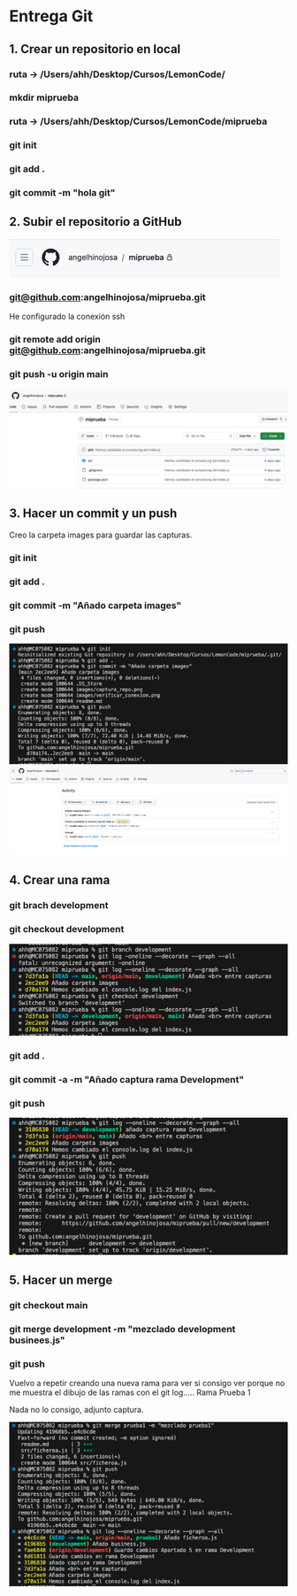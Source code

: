 # Entrega Git

## 1. Crear un repositorio en local
### ruta -> /Users/ahh/Desktop/Cursos/LemonCode/
### mkdir miprueba
### ruta -> /Users/ahh/Desktop/Cursos/LemonCode/miprueba
### git init
### git add .
### git commit -m "hola git"

## 2. Subir el repositorio a GitHub

<img src="./images/captura_repo.png" alt="Imagen Repositorio" title="Imagen Repositorio" />

###  git@github.com:angelhinojosa/miprueba.git
<p>He configurado la conexión ssh</p>

### git remote add origin git@github.com:angelhinojosa/miprueba.git
### git push -u origin main

<img src="./images/verificar_conexion.png" alt="Imagen Conexion" title="Imagen Conexión">

## 3. Hacer un commit y un push

<p>Creo la carpeta images para guardar las capturas.</p>

### git init
### git add .
### git commit -m "Añado carpeta images"
### git push

<img src="./images/hacer commit y push.png" alt="Captura Commit Push" title="Captura Commit Push">

<br>

<img src="./images/captura commit.png" alt="Caputa Commit en remote" title="Captura Commit en remote">

## 4. Crear una rama

### git brach development

### git checkout development

<img src="./images/Captura rama development.png" alt="Captura rama Development" tiitle="Captura rama Development">

### git add .

### git commit -a -m "Añado captura rama Development"

### git push

<img src="./images/Captura push development.png" alt="Captura push Development"
title="Captura push Development">

## 5. Hacer un merge

### git checkout main

### git merge development -m "mezclado development businees.js"

### git push

<p> Vuelvo a repetir creando una nueva rama para ver si consigo ver porque
no me muestra el dibujo de las ramas con el git log..... Rama Prueba 1</p>

<p> Nada no lo consigo, adjunto captura.</p>

<img src="./images/Captura merge_git log.png" alt="Captura merge prueba1"
title="Captura merge prueba1">













